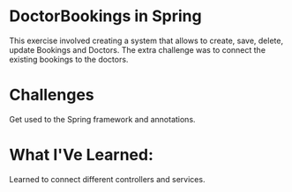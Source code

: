 # DoctorBookings in Spring
This exercise involved creating a system that allows to create, save, delete, update Bookings and Doctors.
The extra challenge was to connect the existing bookings to the doctors.

# Challenges
Get used to the Spring framework and annotations.

# What I'Ve Learned:
Learned to connect different controllers and services.
